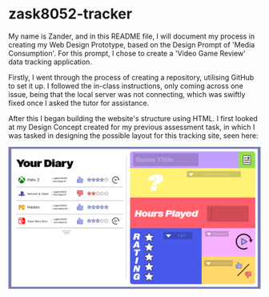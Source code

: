 # zask8052-tracker

My name is Zander, and in this README file, I will document my process in creating my Web Design Prototype, based on the Design Prompt of 'Media Consumption'. For this prompt, I chose to create a 'Video Game Review' data tracking application.

Firstly, I went through the process of creating a repository, utilising GitHub to set it up. I followed the in-class instructions, only coming across one issue, being that the local server was not connecting, which was swiftly fixed once I asked the tutor for assistance.

After this I began building the website's structure using HTML. I first looked at my Design Concept created for my previous assessment task, in which I was tasked in designing the possible layout for this tracking site, seen here:

![High-Fidelity Site Design](/doc-images/High%20Fidelity.png)
